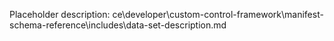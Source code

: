 Placeholder description: ce\developer\custom-control-framework\manifest-schema-reference\includes\data-set-description.md